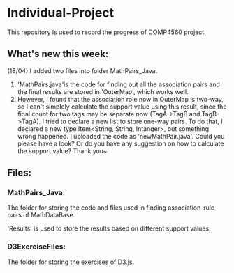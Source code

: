 # Individual-Project
This repository is used to record the progress of COMP4560 project.

## What's new this week:
(18/04) 
I added two files into folder MathPairs_Java.
1. 'MathPairs.java'is the code for finding out all the association pairs and the final results are stored in 'OuterMap', which works well.
2. However, I found that the association role now in OuterMap is two-way, so I can't simplely calculate the support value using this result, since the final count for two tags may be separate now (TagA->TagB and TagB->TagA). I tried to declare a new list to store one-way pairs. To do that, I declared a new type Item<String, String, Intanger>, but something wrong happened. I uploaded the code as 'newMathPair.java'. Could you please have a look? Or do you have any suggestion on how to calculate the support value? Thank you~

## Files:
### MathPairs_Java:
The folder for storing the code and files used in finding association-rule pairs of MathDataBase.

'Results' is used to store the results based on different support values.

### D3ExerciseFiles:
The folder for storing the exercises of D3.js.

